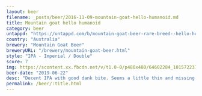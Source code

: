 ```yaml
---
layout: beer
filename: _posts/beer/2016-11-09-mountain-goat-hello-humanoid.md
title: Mountain goat hello humanoid
category: beer
untappd: "https://untappd.com/b/mountain-goat-beer-rare-breed--hello-humanoid-double-ipa/3100979"
country: "Australia"
brewery: "Mountain Goat Beer"
breweryURL: "/brewery/mountain-goat-beer.html"
style: "IPA - Imperial / Double"
score: 7
img: https://scontent.xx.fbcdn.net/v/t1.0-0/p480x480/64602284_10157223729468745_1943413894747783168_n.jpg?_nc_cat=108&_nc_oc=AQmtpQR0FOXNGxzw9FP_aFLyYBxOuZMO2tAbofZ6VjV9KQEH1XYyyUW990cDfk4zec4&_nc_ht=scontent.xx&oh=dafb085e1cd53e3d81458be8c7d715ae&oe=5DB68BB0
beer-date: "2019-06-22"
desc: "Decent IPA with good dank bite. Seems a little thin and missing some roundness"
permalink: /beer/:title.html
---
```

